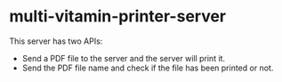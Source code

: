 # multi-vitamin-printer-server

This server has two APIs:
- Send a PDF file to the server and the server will print it.
- Send the PDF file name and check if the file has been printed or not.